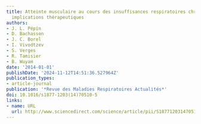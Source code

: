 ```yaml
---
title: Atteinte musculaire au cours des insuffisances respiratoires chroniques - Explorations,
  implications thérapeutiques
authors:
- J. L. Pépin
- D. Bachasson
- J. C. Borel
- I. Vivodtzev
- S. Verges
- R. Tamisier
- B. Wuyam
date: '2014-01-01'
publishDate: '2024-11-12T14:51:36.527964Z'
publication_types:
- article-journal
publication: '*Revue des Maladies Respiratoires Actualités*'
doi: 10.1016/s1877-1203(14)70510-5
links:
- name: URL
  url: http://www.sciencedirect.com/science/article/pii/S1877120314705105
---
```

